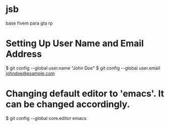 # jsb
base fivem para gta rp

# Setting Up User Name and Email Address
$ git config --global user.name "John Doe"
$ git config --global user.email johndoe@example.com
# Changing default editor to 'emacs'. It can be changed accordingly.
$ git config --global core.editor emacs